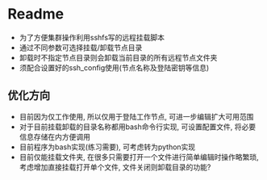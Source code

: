 # Readme
- 为了方便集群操作利用sshfs写的远程挂载脚本
- 通过不同参数可选择挂载/卸载节点目录
- 卸载时不指定节点目录则会卸载当前目录的所有远程节点文件夹
- 须配合设置好的ssh_config使用(节点名称及登陆密钥等信息)

## 优化方向
- 目前因为仅工作使用, 所以仅用于登陆工作节点, 可进一步编辑扩大可用范围
- 对于目前挂载卸载的目录名称都用bash命令行实现, 可设置配置文件, 将必要信息存储在内方便调用
- 目前程序为bash实现(练习需要), 可考虑转为python实现
- 目前仅能挂载文件夹, 在很多只需要打开一个文件进行简单编辑时操作略繁琐, 考虑增加直接挂载打开单个文件, 文件关闭则卸载目录的功能?